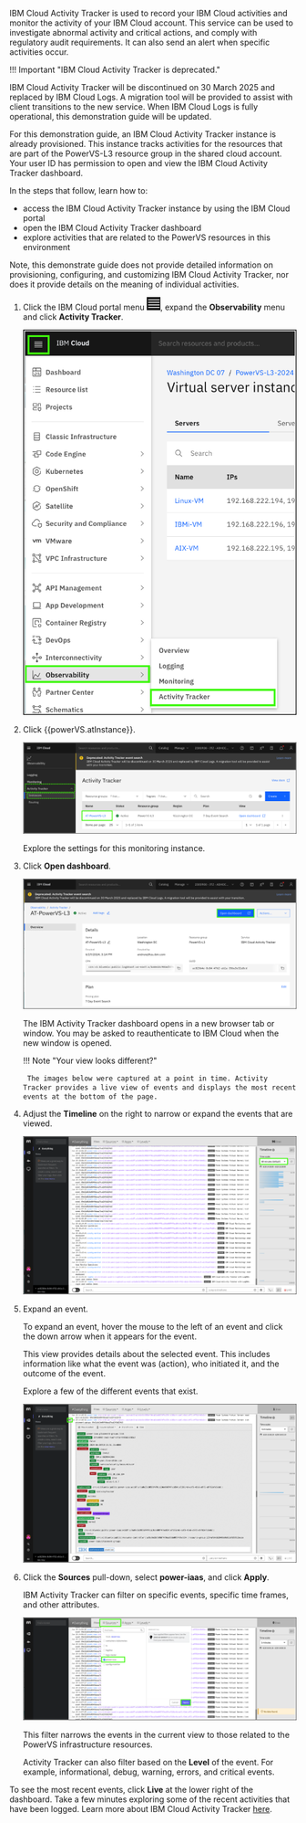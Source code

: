 IBM Cloud Activity Tracker is used to record your IBM Cloud activities and monitor the activity of your IBM Cloud account. This service can be used to investigate abnormal activity and critical actions, and comply with regulatory audit requirements. It can also send an alert when specific activities occur.

!!! Important "IBM Cloud Activity Tracker is deprecated."

   IBM Cloud Activity Tracker will be discontinued on 30 March 2025 and replaced by IBM Cloud Logs. A migration tool will be provided to assist with client transitions to the new service. When IBM Cloud Logs is fully operational, this demonstration guide will be updated.

For this demonstration guide, an IBM Cloud Activity Tracker instance is already provisioned. This instance tracks activities for the resources that are part of the PowerVS-L3 resource group in the shared cloud account. Your user ID has permission to open and view the IBM Cloud Activity Tracker dashboard. 

In the steps that follow, learn how to:

- access the IBM Cloud Activity Tracker instance by using the IBM Cloud portal
- open the IBM Cloud Activity Tracker dashboard
- explore activities that are related to the PowerVS resources in this environment

Note, this demonstrate guide does not provide detailed information on provisioning, configuring, and customizing IBM Cloud Activity Tracker, nor does it provide details on the meaning of individual activities.

1. Click the IBM Cloud portal menu ![](_attachments/hamburgerIcon.png), expand the **Observability** menu and click **Activity Tracker**.

    ![](_attachments/ActivityTrackerMenu.png)

2. Click {{powerVS.atInstance}}.

    ![](_attachments/ATInstances.png)

    Explore the settings for this monitoring instance.

3. Click **Open dashboard**.

    ![](_attachments/ATOpenDashboard.png)

    The IBM Activity Tracker dashboard opens in a new browser tab or window. You may be asked to reauthenticate to IBM Cloud when the new window is opened.

    !!! Note "Your view looks different?"

        The images below were captured at a point in time. Activity Tracker provides a live view of events and displays the most recent events at the bottom of the page.

4. Adjust the **Timeline** on the right to narrow or expand the events that are viewed.

    ![](_attachments/ATDashboard-1.png)  

4. Expand an event.

    To expand an event, hover the mouse to the left of an event and click the down arrow when it appears for the event. 

    This view provides details about the selected event. This includes information like what the event was (action), who initiated it, and the outcome of the event.

    Explore a few of the different events that exist.

    ![](_attachments/ATDashboard-2.png)



5. Click the **Sources** pull-down, select **power-iaas**, and click **Apply**.

    IBM Activity Tracker can filter on specific events, specific time frames, and other attributes.

    ![](_attachments/AT-ApplyFilter.png)

    This filter narrows the events in the current view to those related to the PowerVS infrastructure resources.

    Activity Tracker can also filter based on the **Level** of the event. For example, informational, debug, warning, errors, and critical events. 

To see the most recent events, click **Live** at the lower right of the dashboard. Take a few minutes exploring some of the recent activities that have been logged. Learn more about IBM Cloud Activity Tracker <a href="https://cloud.ibm.com/docs/activity-tracker?topic=activity-tracker-about" target="_blank">here</a>.